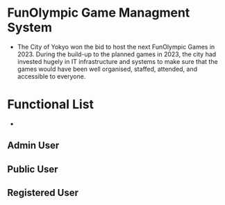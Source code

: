 ﻿# FunOlympic Game Managment System
 - The City of Yokyo won the bid to host the next FunOlympic Games in 2023. During the build-up to the planned games in 2023, the city had invested hugely in IT infrastructure and systems to make sure that the games would have been well organised, staffed, attended, and accessible to everyone.

# Functional List
- 
## Admin User

## Public User

## Registered User
